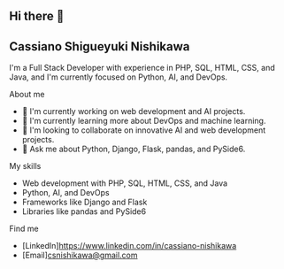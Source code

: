 ## Hi there 👋

## Cassiano Shigueyuki Nishikawa
I'm a Full Stack Developer with experience in PHP, SQL, HTML, CSS, and Java, and I'm currently focused on Python, AI, and DevOps.

About me
- 🔭 I'm currently working on web development and AI projects.
- 🌱 I'm currently learning more about DevOps and machine learning.
- 👯 I'm looking to collaborate on innovative AI and web development projects.
- 💬 Ask me about Python, Django, Flask, pandas, and PySide6.

My skills
- Web development with PHP, SQL, HTML, CSS, and Java
- Python, AI, and DevOps
- Frameworks like Django and Flask
- Libraries like pandas and PySide6

Find me
- [LinkedIn]https://www.linkedin.com/in/cassiano-nishikawa
- [Email]csnishikawa@gmail.com


<!--
**caxiano/caxiano** is a ✨ _special_ ✨ repository because its `README.md` (this file) appears on your GitHub profile.

Here are some ideas to get you started:

- 🔭 I’m currently working on ...
- 🌱 I’m currently learning ...
- 👯 I’m looking to collaborate on ...
- 🤔 I’m looking for help with ...
- 💬 Ask me about ...
- 📫 How to reach me: ...
- 😄 Pronouns: ...
- ⚡ Fun fact: ...
-->
